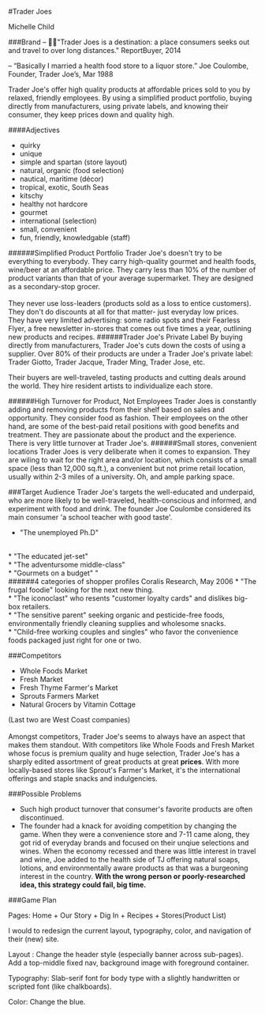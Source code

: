 
#Trader Joes

Michelle Child

###Brand
– "Trader Joes is a destination: a place consumers seeks out and travel to over long distances." 
ReportBuyer, 2014 

– “Basically I married a health food store to a liquor store.”
Joe Coulombe, Founder, Trader Joe’s, Mar 1988
<br>

Trader Joe's offer high quality products at affordable prices sold to you by relaxed, friendly employees. By using a simplified product portfolio, buying directly from manufacturers, using private labels, and knowing their consumer, they keep prices down and quality high. 

####Adjectives
* quirky
* unique
* simple and spartan (store layout)
* natural, organic (food selection)
* nautical, maritime (décor)
* tropical, exotic, South Seas
* kitschy
* healthy not hardcore
* gourmet
* international (selection)
* small, convenient
* fun, friendly, knowledgable (staff)

######Simplified Product Portfolio
Trader Joe's doesn't try to be everything to everybody. They carry high-quality gourmet and health foods, wine/beer at an affordable price. They carry less than 10% of the number of product variants than that of your average supermarket. They are designed as a secondary-stop grocer.<br><br>
They never use loss-leaders (products sold as a loss to entice customers). They don't do discounts at all for that matter- just everyday low prices. They have very limited advertising: some radio spots and their Fearless Flyer, a free newsletter in-stores that comes out five times a year, outlining new products and recipes.
######Trader Joe's Private Label
By buying directly from manufacturers, Trader Joe's cuts down the costs of using a supplier. Over 80% of their products are under a Trader Joe's private label: Trader Giotto, Trader Jacque, Trader Ming, Trader Jose, etc. 

Their buyers are well-traveled, tasting products and cutting deals around the world. They hire resident artists to individualize each store. 

######High Turnover for Product, Not Employees
Trader Joes is constantly adding and removing products from their shelf  based on sales and opportunity. They consider food as fashion. Their employees on the other hand, are some of the best-paid retail positions with good benefits and treatment. They are passionate about the product and the experience. There is very little turnover at Trader Joe's.
######Small stores, convenient locations
Trader Joes is very deliberate when it comes to expansion. They are wiling to wait for the right area and/or location, which consists of a small space (less than 12,000 sq.ft.), a convenient but not prime retail location, usually within 2-3 miles of a university. Oh, and ample parking space.

###Target Audience
Trader Joe's targets the well-educated and underpaid, who are more likely to be well-traveled, health-conscious and informed, and experiment with food and drink. The founder Joe Coulombe considered its main consumer 'a school teacher with good taste'.

* "The unemployed Ph.D"
<br>
* "The educated jet-set"
<br>
* "The adventursome middle-class"
<br>
* "Gourmets on a budget"
"<br>
######4 categories of shopper profiles  Coralis Research, May 2006
* "The frugal foodie" looking for the next new thing.
<br>
* "The iconoclast" who resents "customer loyalty cards" and dislikes big-box retailers.
<br>
* "The sensitive parent" seeking organic and pesticide-free foods, environmentally friendly cleaning supplies and wholesome snacks.
<br>
* "Child-free working couples and singles" who favor the convenience foods packaged just right for one or two.

###Competitors
* Whole Foods Market
* Fresh Market
* Fresh Thyme Farmer's Market
* Sprouts Farmers Market
* Natural Grocers by Vitamin Cottage 

(Last two are West Coast companies)
<br><br>
Amongst competitors, Trader Joe's seems to always have an aspect that makes them standout. With competitors like Whole Foods and Fresh Market whose focus is premium quality and huge selection, Trader Joe's has a sharply edited assortment of great products at great <b>prices</b>. With more locally-based stores like Sprout's Farmer's Market, it's the international offerings and staple snacks and indulgencies.

###Possible Problems
* Such high product turnover that consumer's favorite products are often discontinued.<br>
* The founder had a knack for avoiding competition by changing the game. When they were a convenience store and 7-11 came along, they got rid of everyday brands and focused on their unqiue selections and wines. When the economy recessed and there was little interest in travel and wine, Joe added to the health side of TJ offering natural soaps, lotions, and environmentally aware products as that was a burgeoning interest in the country. <b>With the wrong person or poorly-researched idea, this strategy could fail, big time.</b>

###Game Plan

Pages: Home + Our Story + Dig In + Recipes + Stores(Product List)

I would to redesign the current layout, typography, color, and navigation of their (new) site.

Layout : Change the header style (especially banner across sub-pages). Add a top-middle fixed nav, background image with foreground container.

Typography: Slab-serif font for body type with a slightly handwritten or scripted font (like chalkboards). 

Color: Change the blue. 

 































